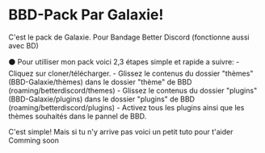 # BBD-Pack Par Galaxie!
C'est le pack de Galaxie. Pour Bandage Better Discord (fonctionne aussi avec BD)
                                    
       
⚫ Pour utilliser mon pack voici 2,3 étapes simple et rapide a suivre:
    - Cliquez sur cloner/télécharger.
    - Glissez le contenus du dossier "thèmes" (BBD-Galaxie/thèmes) dans le dossier "thème" de BBD (roaming/betterdiscord/themes)
    - Glissez le contenus du dossier "plugins" (BBD-Galaxie/plugins) dans le dossier "plugins" de BBD (roaming/betterdiscord/plugins)
    - Activez tous les plugins ainsi que les thèmes souhaités dans le pannel de BBD.
    
C'est simple! Mais si tu n'y arrive pas voici un petit tuto pour t'aider Comming soon

